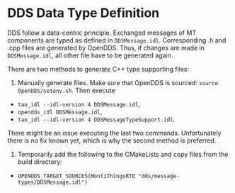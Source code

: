 <!-- (c) https://github.com/MontiCore/monticore -->
# DDS Data Type Definition
DDS follow a data-centric principle. 
Exchanged messages of MT components are typed as defined in `DDSMessage.idl`.
Corresponding .h and .cpp files are generated by OpenDDS.
Thus, if changes are made in `DDSMessage.idl`, all other file have to be generated again.

There are two methods to generate C++ type supporting files:

1. Manually generate files. Make sure that OpenDDS is sourced: `source OpenDDS/setenv.sh`. 
Then execute 

- `tao_idl --idl-version 4 DDSMessage.idl`,
- `opendds_idl DDSMessage.idl`,
- `tao_idl --idl-version 4 DDSMessageTypeSupport.idl`.

There might be an issue executing the last two commands.
Unfortunately there is no fix known yet, which is why the second method is preferred.

1. Temporarily add the following to the CMakeLists and copy files from the build directory:
- `OPENDDS_TARGET_SOURCES(MontiThingsRTE "dds/message-types/DDSMessage.idl")`